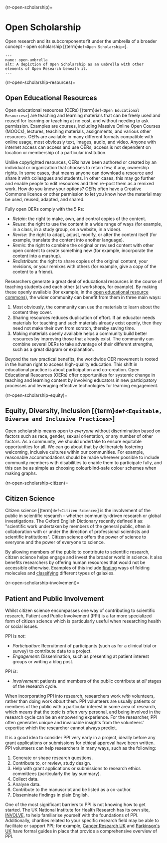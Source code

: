 (rr-open-scholarship)=
# Open Scholarship

Open research and its subcomponents fit under the umbrella of a broader concept - open scholarship [{term}`def<Open Scholarship>`].

```{figure} ../../figures/open-umbrella.png
---
name: open-umbrella
alt: A depiction of Open Scholarship as an umbrella with other elements of Open Research beneath it.
---
```

(rr-open-scholarship-resources)=
## Open Educational Resources

Open educational resources (OERs) [{term}`def<Open Educational Resources>`] are teaching and learning materials that can be freely used and reused for learning or teaching at no cost, and without needing to ask permission. Examples are courses, including Massive Online Open Courses (MOOCs), lectures, teaching materials, assignments, and various other resources. OERs are available in many different formats compatible with online usage, most obviously text, images, audio, and video. Anyone with internet access can access and use OERs; access is not dependent on location or membership of a particular institution.

Unlike copyrighted resources, OERs have been authored or created by an individual or organization that chooses to retain few, if any, ownership rights. In some cases, that means anyone can download a resource and share it with colleagues and students. In other cases, this may go further and enable people to edit resources and then re-post them as a remixed work. How do you know your options? OERs often have a Creative Commons licence or other permission to let you know how the material may be used, reused, adapted, and shared.

Fully open OERs comply with the 5 Rs:

- _Retain_: the right to make, own, and control copies of the content.
- _Reuse_: the right to use the content in a wide range of ways (for example, in a class, in a study group, on a website, in a video).
- _Revise_: the right to adapt, adjust, modify, or alter the content itself (for example, translate the content into another language).
- _Remix_: the right to combine the original or revised content with other open content to create something new (for example, incorporate the content into a mashup).
- _Redistribute_: the right to share copies of the original content, your revisions, or your remixes with others (for example, give a copy of the content to a friend).

Researchers generate a great deal of educational resources in the course of teaching students and each other (at workshops, for example).
By making these openly available (for example, in the [open educational resource commons](https://www.oercommons.org/)), the wider community can benefit from them in three main ways:

1. Most obviously, the community can use the materials to learn about the content they cover.
2. Sharing resources reduces duplication of effort.
If an educator needs materials for teaching and such materials already exist openly, then they need not make their own from scratch, thereby saving time.
3. Making materials openly available helps a community build better resources by improving those that already exist.
The community can combine several OERs to take advantage of their different strengths, such as a great diagram or explanation.

Beyond the raw practical benefits, the worldwide OER movement is rooted in the human right to access high-quality education.
This shift in educational practice is about participation and co-creation.
Open Educational Resources (OERs) offer opportunities for systemic change in teaching and learning content by involving educators in new participatory processes and leveraging effective technologies for learning engagement.

(rr-open-scholarship-equity)=
## Equity, Diversity, Inclusion [{term}`def<Equitable, Diverse and Inclusive Practices>`]

Open scholarship means open to *everyone* without discrimination based on factors such as race, gender, sexual orientation, or any number of other factors.
As a community, we should undertake to ensure equitable opportunities for all.
We can go about that by deliberately fostering welcoming, inclusive cultures within our communities.
For example, reasonable accommodations should be made wherever possible to include community members with disabilities to enable them to participate fully, and this can be as simple as choosing colourblind-safe colour schemes when making graphs.

(rr-open-scholarship-citizen)=
## Citizen Science

Citizen science [{term}`def<Citizen Science>`] is the involvement of the public in scientific research – whether community-driven research or global investigations.
The Oxford English Dictionary recently defined it as: "scientific work undertaken by members of the general public, often in collaboration with or under the direction of professional scientists and scientific institutions".
Citizen science offers the power of science to everyone and the power of everyone to science.

By allowing members of the public to contribute to scientific research, citizen science helps engage and invest the broader world in science.
It also benefits researchers by offering human resources that would not be accessible otherwise.
Examples of this include [finding](https://citizensciencegames.com/games/eterna/) ways of folding molecules and [classifying](https://www.zooniverse.org/) different types of galaxies.

(rr-open-scholarship-involvement)=
## Patient and Public Involvement

Whilst citizen science encompasses one way of contributing to scientific research, Patient and Public Involvement (PPI) is a far more specialized form of citizen science which is particularly useful when researching health or social issues.

PPI is *not*:
- _Participation_: Recruitment of participants (such as for a clinical trial or survey) to contribute data to a project.
- _Engagement_: Dissemination, such as presenting at patient interest groups or writing a blog post.

PPI *is*:
- _Involvement_: patients and members of the public contribute at *all* stages of the research cycle.

When incorporating PPI into research, researchers work *with* volunteers, rather than doing work *about* them.
PPI volunteers are usually patients or members of the public with a particular interest in some area of research, which means that the topic is often very personal, and being involved in the research cycle can be an empowering experience.
For the researcher, PPI often generates unique and invaluable insights from the volunteers' expertise which the researcher cannot always predict.

It is a good idea to consider PPI very early in a project, ideally before any grant applications or submissions for ethical approval have been written.
PPI volunteers can help researchers in many ways, such as the following:
1. Generate or shape research questions.
2. Contribute to, or review, study design.
3. Help with grant applications or submissions to research ethics committees (particularly the lay summary).
4. Collect data.
5. Analyse data.
6. Contribute to the manuscript and be listed as a co-author.
7. Disseminate findings in plain English.

One of the most significant barriers to PPI is not knowing how to get started.
The UK National Institute for Health Research has its own site, [INVOLVE](https://www.invo.org.uk/), to help familiarise yourself with the foundations of PPI.
Additionally, charities related to your specific research field may be able to facilitate or support PPI; for example, [Cancer Research UK](https://www.cancerresearchuk.org/funding-for-researchers/patient-involvement-toolkit-for-researchers) and [Parkinson's UK](https://www.parkinsons.org.uk/research/patient-and-public-involvement-ppi) have formal guides in place that provide a comprehensive overview of PPI.
